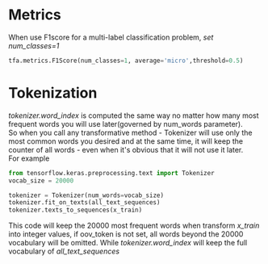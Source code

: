 # Metrics
When use F1score for a multi-label classification problem, *set num_classes=1*
```python
tfa.metrics.F1Score(num_classes=1, average='micro',threshold=0.5)
```
# Tokenization
*tokenizer.word_index* is computed the same way no matter how many most frequent words you will use later(governed by num_words parameter).     
So when you call any transformative method - Tokenizer will use only the most common words you desired and at the same time, it will keep the counter of all words - even when it's obvious that it will not use it later.    
For example
```python
from tensorflow.keras.preprocessing.text import Tokenizer
vocab_size = 20000

tokenizer = Tokenizer(num_words=vocab_size)
tokenizer.fit_on_texts(all_text_sequences)
tokenizer.texts_to_sequences(x_train)
```
This code will keep the 20000 most frequent words when transform *x_train* into integer values, if oov_token is not set, all words beyond the 20000 vocabulary will be omitted. While *tokenizer.word_index* will keep the full vocabulary of *all_text_sequences*
